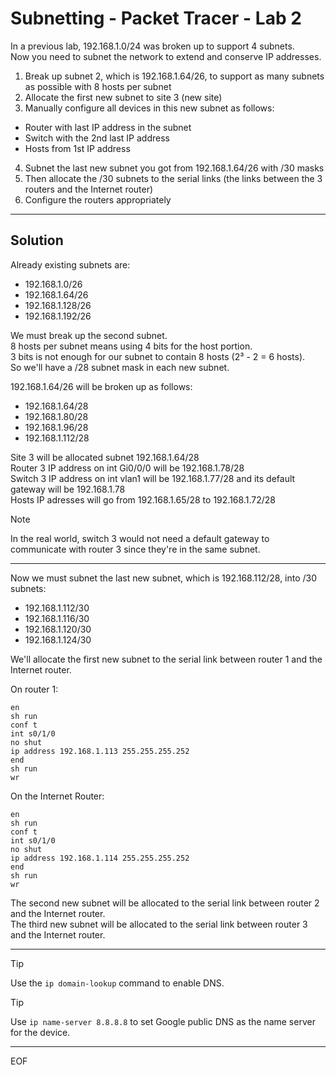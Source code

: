 # Subnetting - Packet Tracer - Lab 2

In a previous lab, 192.168.1.0/24 was broken up to support 4 subnets.  
Now you need to subnet the network to extend and conserve IP addresses.  
1. Break up subnet 2, which is 192.168.1.64/26, to support as many subnets as possible with 8 hosts per subnet
2. Allocate the first new subnet to site 3 (new site)
3. Manually configure all devices in this new subnet as follows:
* Router with last IP address in the subnet
* Switch with the 2nd last IP address
* Hosts from 1st IP address
4. Subnet the last new subnet you got from 192.168.1.64/26 with /30 masks
5. Then allocate the /30 subnets to the serial links (the links between the 3 routers and the Internet router)
6. Configure the routers appropriately

---

## Solution

Already existing subnets are:
- 192.168.1.0/26
- 192.168.1.64/26
- 192.168.1.128/26
- 192.168.1.192/26

We must break up the second subnet.  
8 hosts per subnet means using 4 bits for the host portion.  
3 bits is not enough for our subnet to contain 8 hosts (2³ - 2 = 6 hosts).  
So we'll have a /28 subnet mask in each new subnet. 

192.168.1.64/26 will be broken up as follows:
- 192.168.1.64/28
- 192.168.1.80/28
- 192.168.1.96/28
- 192.168.1.112/28

Site 3 will be allocated subnet 192.168.1.64/28  
Router 3 IP address on int Gi0/0/0 will be 192.168.1.78/28  
Switch 3 IP address on int vlan1 will be 192.168.1.77/28 and its default gateway will be 192.168.1.78  
Hosts IP adresses will go from 192.168.1.65/28 to 192.168.1.72/28  

>[!note]
>In the real world, switch 3 would not need a default gateway to communicate with router 3 since they're in the same subnet.

---

Now we must subnet the last new subnet, which is 192.168.112/28, into /30 subnets:
- 192.168.1.112/30
- 192.168.1.116/30
- 192.168.1.120/30
- 192.168.1.124/30
  
We'll allocate the first new subnet to the serial link between router 1 and the Internet router.

On router 1:
```
en
sh run
conf t
int s0/1/0
no shut
ip address 192.168.1.113 255.255.255.252
end
sh run
wr
```

On the Internet Router:
```
en
sh run
conf t
int s0/1/0
no shut
ip address 192.168.1.114 255.255.255.252
end
sh run
wr
```

The second new subnet will be allocated to the serial link between router 2 and the Internet router.  
The third new subnet will be allocated to the serial link between router 3 and the Internet router. 

---

>[!tip]
>Use the `ip domain-lookup` command to enable DNS.

>[!tip]
>Use `ip name-server 8.8.8.8` to set Google public DNS as the name server for the device.

---
EOF
